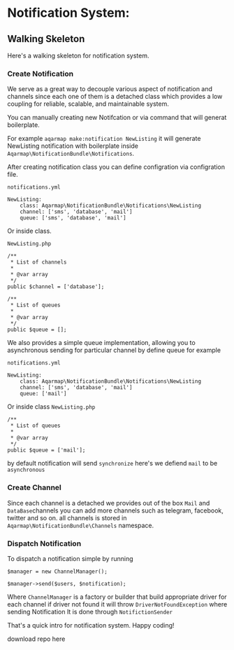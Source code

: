 # Notification System:

## Walking Skeleton

Here's a walking skeleton for notification system.

### Create Notification

We serve as a great way to decouple various aspect of notification and channels since each one of them is a detached class which provides a low coupling for reliable, scalable, and maintainable system.

You can manually creating new Notifcation or via command that will generat boilerplate.

For example `aqarmap make:notification NewListing` it will generate NewListing notification with boilerplate inside `Aqarmap\NotificationBundle\Notifications`.

After creating notification class you can define configration via configration file.

`notifications.yml`

    NewListing:
        class: Aqarmap\NotificationBundle\Notifications\NewListing
        channel: ['sms', 'database', 'mail']
        queue: ['sms', 'database', 'mail']

Or inside class.

`NewListing.php`

    /**
     * List of channels
     *
     * @var array
     */
    public $channel = ['database'];

    /**
     * List of queues
     *
     * @var array
     */
    public $queue = [];


We also provides a simple queue implementation, allowing you to asynchronous sending for particular channel by define queue for example

`notifications.yml`

    NewListing:
        class: Aqarmap\NotificationBundle\Notifications\NewListing
        channel: ['sms', 'database', 'mail']
        queue: ['mail']

Or inside class `NewListing.php`

    /**
     * List of queues
     *
     * @var array
     */
    public $queue = ['mail'];

by default notification will send `synchronize` here's we defiend `mail` to be `asynchronous`

### Create Channel

Since each channel is a detached we provides out of the box `Mail` and `DataBase`channels you can add more channels such as telegram, facebook, twitter and so on.
all channels is stored in `Aqarmap\NotificationBundle\Channels` namespace.

### Dispatch Notification

To dispatch a notification simple by running

    $manager = new ChannelManager();

    $manager->send($users, $notification);

Where `ChannelManager` is a factory or builder that build appropriate driver for each channel if driver not found it will throw `DriverNotFoundException` where sending Notification It is done through `NotifictionSender`

That's a quick intro for notification system. Happy coding!

download repo here
